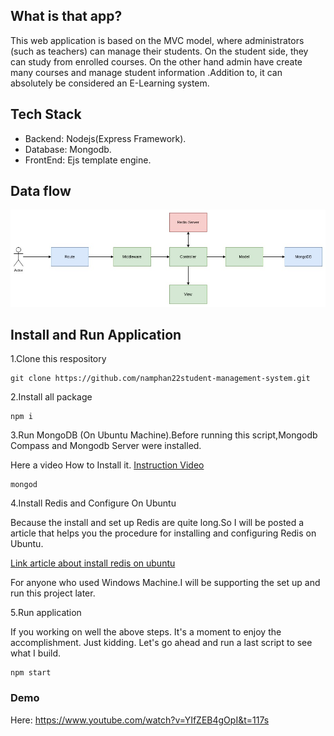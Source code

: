 ## What is that app?
This web application is based on the MVC model, where
administrators (such as teachers) can manage their students.
On the student side, they can study from enrolled courses. On
the other hand admin have create many courses and manage
student information .Addition to, it can absolutely be
considered an E-Learning system.
## Tech Stack
 - Backend: Nodejs(Express Framework).
 - Database: Mongodb.
 - FrontEnd: Ejs template engine.
## Data flow
<img src="./public/img/dataflow.jpg"></img>
## Install and Run Application
1.Clone this respository
```
git clone https://github.com/namphan22student-management-system.git
```
2.Install all package
```
npm i
```
3.Run MongoDB (On Ubuntu Machine).Before running this script,Mongodb Compass and Mongodb Server were installed.

Here a video How to Install it. <a href="https://www.youtube.com/watch?v=2AWBtOvYOXI&t=192s">Instruction Video</a>

```
mongod
```
4.Install Redis and Configure On Ubuntu

Because the install and set up Redis are quite long.So I will be posted a article that helps you the procedure for installing and configuring Redis on Ubuntu.

<a href="https://linuxhint.com/install-configure-redis-ubuntu-22-04/">Link article about install redis on ubuntu </a>

For anyone who used Windows Machine.I will be supporting the set up and run this project later.

5.Run application

If you working on well the above steps. It's a moment to enjoy the accomplishment. Just kidding. Let's go ahead and run a last script to see what I build. 
```
npm start
```
### Demo
Here: <link href="https://www.youtube.com/watch?v=YIfZEB4gOpI&t=117s">https://www.youtube.com/watch?v=YIfZEB4gOpI&t=117s</link>
